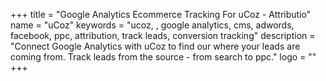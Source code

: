 +++
title = "Google Analytics Ecommerce Tracking For uCoz - Attributio"
name = "uCoz"
keywords = "ucoz, , google analytics, cms, adwords, facebook, ppc, attribution, track leads, conversion tracking"
description = "Connect Google Analytics with uCoz to find our where your leads are coming from. Track leads from the source - from search to ppc."
logo = ""
+++
